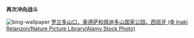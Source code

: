 
**再次冲向战斗**

![bing-wallpaper](https://www.bing.com/th?id=OHR.OrdesaSpain_ZH-CN1445868068_1920x1080.jpg)
[罗兰多山口，奥德萨和佩迪多山国家公园，西班牙 (© Inaki Relanzon/Nature Picture Library/Alamy Stock Photo)](https://www.bing.com/search?q=%E5%A5%A5%E5%BE%B7%E8%90%A8%E5%92%8C%E4%BD%A9%E8%BF%AA%E5%A4%9A%E5%B1%B1%E5%9B%BD%E5%AE%B6%E5%85%AC%E5%9B%AD&amp;form=hpcapt&amp;mkt=zh-cn)
  
